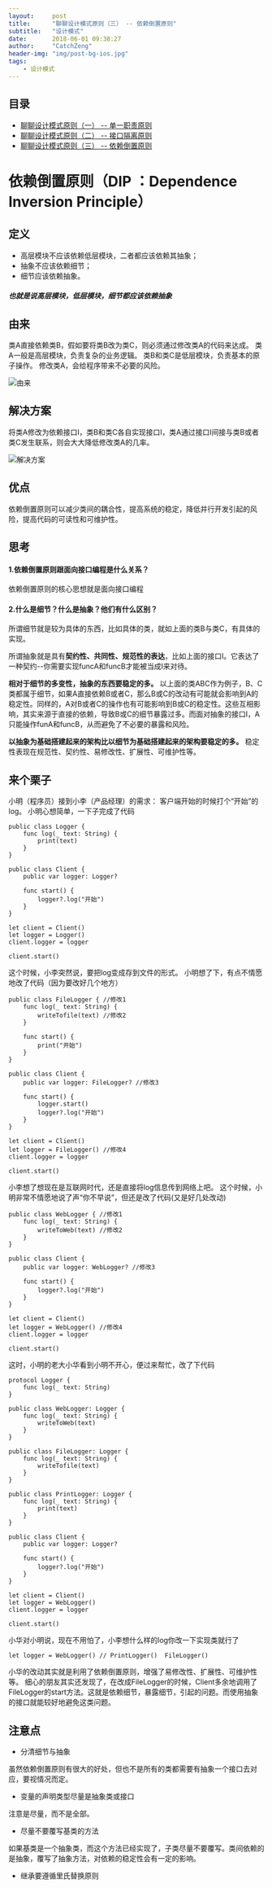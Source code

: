 ```yaml
---
layout:     post
title:      "聊聊设计模式原则（三） -- 依赖倒置原则"
subtitle:   "设计模式"
date:       2018-06-01 09:38:27 
author:     "CatchZeng"
header-img: "img/post-bg-ios.jpg"
tags:
    - 设计模式
---
```

<span id="busuanzi_container_page_pv"></span>

## 目录

* [聊聊设计模式原则（一） -- 单一职责原则](http://catchzeng.com/2017/02/19/%E8%81%8A%E8%81%8A%E8%AE%BE%E8%AE%A1%E6%A8%A1%E5%BC%8F%E5%8E%9F%E5%88%99-%E4%B8%80-%E5%8D%95%E4%B8%80%E8%81%8C%E8%B4%A3%E5%8E%9F%E5%88%99/)
* [聊聊设计模式原则（二） -- 接口隔离原则](http://catchzeng.com/2017/05/04/%E8%81%8A%E8%81%8A%E8%AE%BE%E8%AE%A1%E6%A8%A1%E5%BC%8F%E5%8E%9F%E5%88%99-%E4%BA%8C-%E6%8E%A5%E5%8F%A3%E9%9A%94%E7%A6%BB%E5%8E%9F%E5%88%99/)
* [聊聊设计模式原则（三） -- 依赖倒置原则](http://catchzeng.com/2018/06/01/%E8%81%8A%E8%81%8A%E8%AE%BE%E8%AE%A1%E6%A8%A1%E5%BC%8F%E5%8E%9F%E5%88%99-%E4%B8%89-%E4%BE%9D%E8%B5%96%E5%80%92%E7%BD%AE%E5%8E%9F%E5%88%99/)

# 依赖倒置原则（DIP ：Dependence Inversion Principle）

## 定义

* 高层模块不应该依赖低层模块，二者都应该依赖其抽象；
* 抽象不应该依赖细节；
* 细节应该依赖抽象。

##### 也就是说高层模块，低层模块，细节都应该依赖抽象

## 由来

类A直接依赖类B，假如要将类B改为类C，则必须通过修改类A的代码来达成。
类A一般是高层模块，负责复杂的业务逻辑。
类B和类C是低层模块，负责基本的原子操作。
修改类A，会给程序带来不必要的风险。

![由来](https://upload-images.jianshu.io/upload_images/943491-10ce9ac0558a6d77.png?imageMogr2/auto-orient/strip%7CimageView2/2/w/1240)


## 解决方案
将类A修改为依赖接口I，类B和类C各自实现接口I，类A通过接口I间接与类B或者类C发生联系，则会大大降低修改类A的几率。

![解决方案](https://upload-images.jianshu.io/upload_images/943491-9826ba438ef18ed9.png?imageMogr2/auto-orient/strip%7CimageView2/2/w/1240)


## 优点
依赖倒置原则可以减少类间的耦合性，提高系统的稳定，降低并行开发引起的风险，提高代码的可读性和可维护性。

## 思考

#### 1.依赖倒置原则跟面向接口编程是什么关系？
依赖倒置原则的核心思想就是面向接口编程

#### 2.什么是细节？什么是抽象？他们有什么区别？

所谓细节就是较为具体的东西，比如具体的类，就如上面的类B与类C，有具体的实现。

所谓抽象就是具有**契约性、共同性、规范性的表达**，比如上面的接口I。它表达了一种契约--你需要实现funcA和funcB才能被当成I来对待。

**相对于细节的多变性，抽象的东西要稳定的多。**
以上面的类ABC作为例子，B、C类都属于细节，如果A直接依赖B或者C，那么B或C的改动有可能就会影响到A的稳定性。同样的，A对B或者C的操作也有可能影响到B或C的稳定性。这些互相影响，其实来源于直接的依赖，导致B或C的细节暴露过多。而面对抽象的接口I，A只能操作funA和funcB，从而避免了不必要的暴露和风险。

**以抽象为基础搭建起来的架构比以细节为基础搭建起来的架构要稳定的多。**
稳定性表现在规范性、契约性、易修改性、扩展性、可维护性等。

## 来个栗子
小明（程序员）接到小李（产品经理）的需求：
客户端开始的时候打个“开始”的log。
小明心想简单，一下子完成了代码
```
public class Logger {
    func log(_ text: String) {
        print(text)
    }
}

public class Client {
    public var logger: Logger?

    func start() {
        logger?.log("开始")
    }
}

let client = Client()
let logger = Logger()
client.logger = logger

client.start()
```
这个时候，小李突然说，要把log变成存到文件的形式。
小明想了下，有点不情愿地改了代码（因为要改好几个地方）
```
public class FileLogger { //修改1
    func log(_ text: String) {
        writeTofile(text) //修改2
    }
    
    func start() {
        print("开始")
    }
}

public class Client {
    public var logger: FileLogger? //修改3

    func start() {
        logger.start()
        logger?.log("开始")
    }
}

let client = Client()
let logger = FileLogger() //修改4
client.logger = logger

client.start()
```
小李想了想现在是互联网时代，还是直接将log信息传到网络上吧。
这个时候，小明非常不情愿地说了声“你不早说”，但还是改了代码(又是好几处改动)

```
public class WebLogger { //修改1
    func log(_ text: String) {
        writeToWeb(text) //修改2
    }
}

public class Client {
    public var logger: WebLogger? //修改3

    func start() {
        logger?.log("开始")
    }
}

let client = Client()
let logger = WebLogger() //修改4
client.logger = logger

client.start()
```
这时，小明的老大小华看到小明不开心，便过来帮忙，改了下代码
```
protocol Logger {
    func log(_ text: String)
}

public class WebLogger: Logger {
    func log(_ text: String) {
        writeToWeb(text) 
    }
}

public class FileLogger: Logger {
    func log(_ text: String) {
        writeTofile(text) 
    }
}

public class PrintLogger: Logger {
    func log(_ text: String) {
        print(text)
    }
}

public class Client {
    public var logger: Logger? 

    func start() {
        logger?.log("开始")
    }
}

let client = Client()
let logger = WebLogger()
client.logger = logger

client.start()
```
小华对小明说，现在不用怕了，小李想什么样的log你改一下实现类就行了
```
let logger = WebLogger() // PrintLogger()  FileLogger()
```

小华的改动其实就是利用了依赖倒置原则，增强了易修改性、扩展性、可维护性等。
细心的朋友其实还发现了，在改成FileLogger的时候，Client多余地调用了FileLogger的start方法。这就是依赖细节，暴露细节，引起的问题。而使用抽象的接口就能较好地避免这类问题。

## 注意点

* 分清细节与抽象

虽然依赖倒置原则有很大的好处，但也不是所有的类都需要有抽象一个接口去对应，要视情况而定。

* 变量的声明类型尽量是抽象类或接口

注意是尽量，而不是全部。

* 尽量不要覆写基类的方法 

如果基类是一个抽象类，而这个方法已经实现了，子类尽量不要覆写。类间依赖的是抽象，覆写了抽象方法，对依赖的稳定性会有一定的影响。

* 继承要遵循里氏替换原则